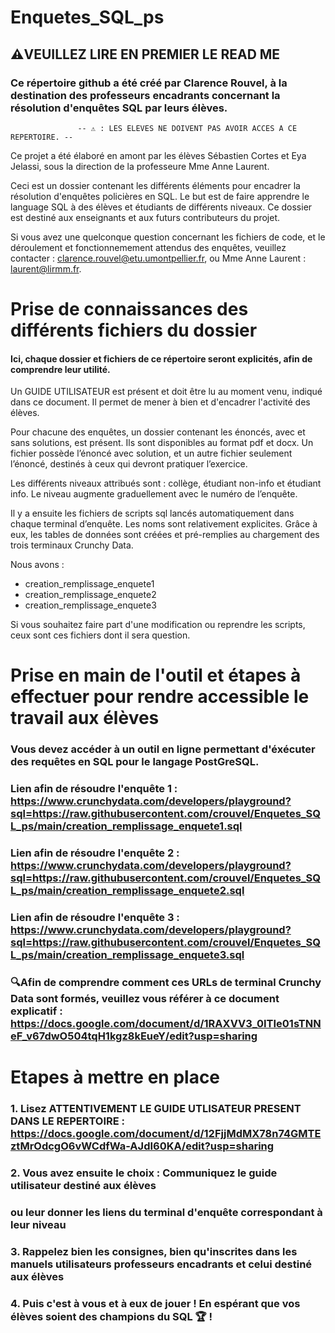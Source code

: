 # Enquetes_SQL_ps

## ⚠️VEUILLEZ LIRE EN PREMIER LE READ ME 

### Ce répertoire github a été créé par Clarence Rouvel, à la destination des professeurs encadrants concernant la résolution d'enquêtes SQL par leurs élèves.
                              
                   -- ⚠️ : LES ELEVES NE DOIVENT PAS AVOIR ACCES A CE REPERTOIRE. --

Ce projet a été élaboré en amont par les élèves Sébastien Cortes et Eya Jelassi, sous la direction de la professeure Mme Anne Laurent.

Ceci est un dossier contenant les différents éléments pour encadrer la résolution d'enquêtes policières en SQL. Le but est de faire apprendre le language SQL à des élèves et étudiants de différents niveaux. Ce dossier est destiné aux enseignants et aux futurs contributeurs du projet.

Si vous avez une quelconque question concernant les fichiers de code, et le déroulement et fonctionnemement attendus des enquêtes, veuillez contacter : clarence.rouvel@etu.umontpellier.fr, ou Mme Anne Laurent : laurent@lirmm.fr.

# Prise de connaissances des différents fichiers du dossier

#### Ici, chaque dossier et fichiers de ce répertoire seront explicités, afin de comprendre leur utilité.

Un GUIDE UTILISATEUR est présent et doit être lu au moment venu, indiqué dans ce document. Il permet de mener à bien et d'encadrer l'activité des élèves.

Pour chacune des enquêtes, un dossier contenant les énoncés, avec et sans solutions, est présent. Ils sont disponibles au format pdf et docx. Un fichier possède l’énoncé avec solution, et un autre fichier seulement l’énoncé, destinés à ceux qui devront pratiquer l’exercice. 

Les différents niveaux attribués sont : collège, étudiant non-info et étudiant info. Le niveau augmente graduellement avec le numéro de l’enquête.

Il y a ensuite les fichiers de scripts sql lancés automatiquement dans chaque terminal d’enquête. Les noms sont relativement explicites. Grâce à eux, les tables de données sont créées et pré-remplies au chargement des trois terminaux Crunchy Data.

Nous avons : 

- creation_remplissage_enquete1
- creation_remplissage_enquete2
- creation_remplissage_enquete3

Si vous souhaitez faire part d'une modification ou reprendre les scripts, ceux sont ces fichiers dont il sera question.

# Prise en main de l'outil et étapes à effectuer pour rendre accessible le travail aux élèves

### Vous devez accéder à un outil en ligne permettant d'éxécuter des requêtes en SQL pour le langage PostGreSQL.

### Lien afin de résoudre l'enquête 1 : https://www.crunchydata.com/developers/playground?sql=https://raw.githubusercontent.com/crouvel/Enquetes_SQL_ps/main/creation_remplissage_enquete1.sql

### Lien afin de résoudre l'enquête 2 : https://www.crunchydata.com/developers/playground?sql=https://raw.githubusercontent.com/crouvel/Enquetes_SQL_ps/main/creation_remplissage_enquete2.sql

### Lien afin de résoudre l'enquête 3 : https://www.crunchydata.com/developers/playground?sql=https://raw.githubusercontent.com/crouvel/Enquetes_SQL_ps/main/creation_remplissage_enquete3.sql

### 🔍Afin de comprendre comment ces URLs de terminal Crunchy Data sont formés, veuillez vous référer à ce document explicatif : https://docs.google.com/document/d/1RAXVV3_0ITIe01sTNNeF_v67dwO504tqH1kgz8kEueY/edit?usp=sharing

# Etapes à mettre en place 

### 1. Lisez ATTENTIVEMENT LE GUIDE UTLISATEUR PRESENT DANS LE REPERTOIRE : https://docs.google.com/document/d/12FjjMdMX78n74GMTEztMrOdcgO6vWCdfWa-AJdI60KA/edit?usp=sharing

### 2. Vous avez ensuite le choix : Communiquez le guide utilisateur destiné aux élèves 

### ou leur donner les liens du terminal d'enquête correspondant à leur niveau

### 3. Rappelez bien les consignes, bien qu'inscrites dans les manuels utilisateurs professeurs encadrants et celui destiné aux élèves

### 4. Puis c'est à vous et à eux de jouer ! En espérant que vos élèves soient des champions du SQL 🏆 !



